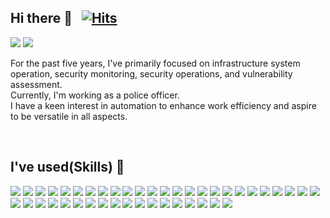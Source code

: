 <!--
**baeyd/baeyd** is a ✨ _special_ ✨ repository because its `README.md` (this file) appears on your GitHub profile.

Here are some ideas to get you started:

- 🔭 I’m currently working on ...
- 🌱 I’m currently learning ...
- 👯 I’m looking to collaborate on ...
- 🤔 I’m looking for help with ...
- 💬 Ask me about ...
- 📫 How to reach me: ...
- 😄 Pronouns: ...
- ⚡ Fun fact: ...
-->

## Hi there 👋 &nbsp; [![Hits](https://hits.seeyoufarm.com/api/count/incr/badge.svg?url=https%3A%2F%2Fgithub.com%2Fbaeyd&count_bg=%2379C83D&title_bg=%23808080&icon=ghostery.svg&icon_color=%23E7E7E7&title=hits&edge_flat=false)](https://hits.seeyoufarm.com)
<a href="https://baeyd.github.io/" target="_blank"><img src="https://img.shields.io/badge/Blog-DD0B78?style=flat-square&logo=GitHub Sponsors&logoColor=white"/></a>
<a href="mailto:byd0105@outlook.com" target="_blank"><img src="https://img.shields.io/badge/byd0105@outlook.com-0A66C2?style=flat-square&logo=Microsoft Outlook&logoColor=white"/></a>

<p dir="auto">
For the past five years, I've primarily focused on infrastructure system operation, security monitoring, security operations, and vulnerability assessment.<br>
Currently, I'm working as a police officer.<br>
I have a keen interest in automation to enhance work efficiency and aspire to be versatile in all aspects.
</p>

<br>

## I've used(Skills) 👋 
<div style="display:flex; flex-direction:column; align-items:flex-start;">
    <!-- OS -->
    <div>
        <a href="#"><img src="https://img.shields.io/badge/Windows-4695EB?style=flat-square&logo=Windows&logoColor=white"/></a>
        <a href="#"><img src="https://img.shields.io/badge/Linux-2F2625?style=flat-square&logo=Linux&logoColor=white"/></a>
        <a href="#"><img src="https://img.shields.io/badge/solaris-F80000?style=flat-square&logo=oracle&logoColor=white"/></a>
        <a href="#"><img src="https://img.shields.io/badge/L2 Switch-468145?style=flat-square&logo=Alteon&logoColor=white"/></a>
        <a href="#"><img src="https://img.shields.io/badge/L3 Switch-468145?style=flat-square&logo=Alteon&logoColor=white"/></a>
        <a href="#"><img src="https://img.shields.io/badge/L4 Switch-42B883?style=flat-square&logo=Alteon&logoColor=white"/></a>
        <a href="#"><img src="https://img.shields.io/badge/L7 Switch-84BD00?style=flat-square&logo=Alteon&logoColor=white"/></a>
        <a href="#"><img src="https://img.shields.io/badge/SAN Switch-499848?style=flat-square&logo=Alteon&logoColor=white"/></a>
        <a href="#"><img src="https://img.shields.io/badge/MSSQL-CC2927?style=flat-square&logo=microsoftsqlserver&logoColor=white"/></a>
        <a href="#"><img src="https://img.shields.io/badge/MySQL-4479A1?style=flat-square&logo=Mysql&logoColor=white"/></a>
        <a href="#"><img src="https://img.shields.io/badge/Oracle-F80000?style=flat-square&logo=oracle&logoColor=white"/></a>
        <a href="#"><img src="https://img.shields.io/badge/Postgresql-4169E1?style=flat-square&logo=Postgresql&logoColor=white"/></a>
        <a href="#"><img src="https://img.shields.io/badge/Backup-007DB8?style=flat-square&logo=dell&logoColor=white"/></a>
        <a href="#"><img src="https://img.shields.io/badge/NMS-FE5F50?style=flat-square&logo=SolarWinds&logoColor=white"/></a>
        <a href="#"><img src="https://img.shields.io/badge/FMS-00465B?style=flat-square&logo=MK119&logoColor=white"/></a>
        <a href="#"><img src="https://img.shields.io/badge/juniper-84B135?style=flat-square&logo=junipernetworks&logoColor=white"/></a>
        <a href="#"><img src="https://img.shields.io/badge/RedCastle-DD0700?style=flat-square&logo=RedCastle&logoColor=white"/></a>
        <a href="#"><img src="https://img.shields.io/badge/SecureGuard-0096D6?style=flat-square&logo=Secure Guard&logoColor=white"/></a>
        <a href="#"><img src="https://img.shields.io/badge/Apache-D22128?style=flat-square&logo=Apache&logoColor=white"/></a>
        <a href="#"><img src="https://img.shields.io/badge/Tomcat-50A135?style=flat-square&logo=apachetomcat&logoColor=white"/></a>
        <a href="#"><img src="https://img.shields.io/badge/Webtob-21375A?style=flat-square&logo=Webtob&logoColor=white"/></a>
        <a href="#"><img src="https://img.shields.io/badge/Jeus-6236FF?style=flat-square&logo=Jeus&logoColor=white"/></a>
        <a href="#"><img src="https://img.shields.io/badge/IIS-F8DC75?style=flat-square&logo=IIS&logoColor=white"/></a>
        <a href="#"><img src="https://img.shields.io/badge/Storage-E60027?style=flat-square&logo=hitachi&logoColor=white"/></a>
        <a href="#"><img src="https://img.shields.io/badge/NAS-007DB8?style=flat-square&logo=dell&logoColor=white"/></a>
        <a href="#"><img src="https://img.shields.io/badge/FW-FA243C?style=flat-square&logo=Ahnlab&logoColor=white"/></a>
        <a href="#"><img src="https://img.shields.io/badge/IPS-FDEE21?style=flat-square&logo=wins&logoColor=white"/></a>
        <a href="#"><img src="https://img.shields.io/badge/WAF-225593?style=flat-square&logo=WAPPLES&logoColor=white"/></a>
        <a href="#"><img src="https://img.shields.io/badge/DBSafer-FF6441?style=flat-square&logo=DBSafer&logoColor=white"/></a>
        <a href="#"><img src="https://img.shields.io/badge/Smartxfilter-1287B1?style=flat-square&logo=Smartxfilter&logoColor=white"/></a>
        <a href="#"><img src="https://img.shields.io/badge/ESM-E10098?style=flat-square&logo=ESM&logoColor=white"/></a>
        <a href="#"><img src="https://img.shields.io/badge/SIEM-4E5EE4?style=flat-square&logo=ESM&logoColor=white"/></a>
        <a href="#"><img src="https://img.shields.io/badge/PMS-FB4F14?style=flat-square&logo=quest&logoColor=white"/></a>
        <a href="#"><img src="https://img.shields.io/badge/AD-4695EB?style=flat-square&logo=Windows&logoColor=white"/></a>
        <a href="#"><img src="https://img.shields.io/badge/Fortify-4695EB?style=flat-square&logo=Fortify&logoColor=white"/></a>
        <a href="#"><img src="https://img.shields.io/badge/SolidStep-FF4F8B?style=flat-square&logo=SolidStep&logoColor=white"/></a>
        <a href="#"><img src="https://img.shields.io/badge/Zap-00549E?style=flat-square&logo=Zap&logoColor=white"/></a>     
        <a href="#"><img src="https://img.shields.io/badge/C-A8B9CC?style=flat-square&logo=C&logoColor=white"/></a>
        <a href="#"><img src="https://img.shields.io/badge/Python-FF9900?style=flat-square&logo=Python&logoColor=white"/></a>
        <a href="#"><img src="https://img.shields.io/badge/Java-1E8CBE?style=flat-square&logo=Java&logoColor=white"/></a>
        <a href="#"><img src="https://img.shields.io/badge/Shell Script-FCC624?style=flat-square&logo=Shell Script&logoColor=white"/></a>
        <a href="#"><img src="https://img.shields.io/badge/Microsoftazure-0078D7?style=flat-square&logo=microsoftazure&logoColor=white"/></a>
        <a href="#"><img src="https://img.shields.io/badge/Kubernetes-0079C1?style=flat-square&logo=kubernetes&logoColor=white"/></a>
    </div>
</div>
